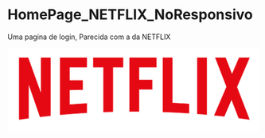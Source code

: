 <h1>HomePage_NETFLIX_NoResponsivo</h1>
 <p>Uma pagina de login, Parecida com a da NETFLIX</p>

<img src="assets/img/netflixlogo.png" img>